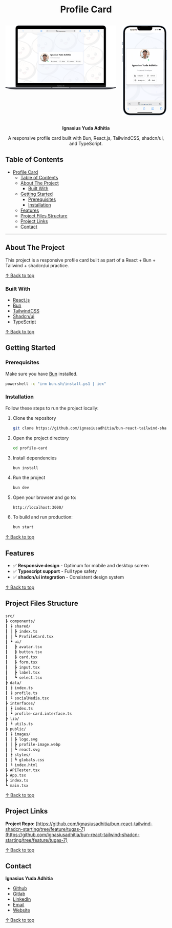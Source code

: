 <div align='center'>

# Profile Card

<div style="display: flex; gap: 20px">

<div>

![Profile Card](/docs/images/desktop-screenshot.png)

</div>

<div>

![Profile Card](/docs/images/mobile-screenshot.png)

</div>

</div>

**Ignasius Yuda Adhitia**

A responsive profile card built with Bun, React.js, TailwindCSS, shadcn/ui, and TypeScript.

</div>

## Table of Contents

- [Profile Card](#profile-card)
  - [Table of Contents](#table-of-contents)
  - [About The Project](#about-the-project)
    - [Built With](#built-with)
  - [Getting Started](#getting-started)
    - [Prerequisites](#prerequisites)
    - [Installation](#installation)
  - [Features](#features)
  - [Project Files Structure](#project-files-structure)
  - [Project Links](#project-links)
  - [Contact](#contact)

---

## About The Project

This project is a responsive profile card built as part of a React + Bun + Tailwind + shadcn/ui practice.

[↑ Back to top](#profile-card)

### Built With

- [React.js](https://react.dev/)
- [Bun](https://bun.sh/)
- [TailwindCSS](https://tailwindcss.com/)
- [Shadcn/ui](https://ui.shadcn.com/)
- [TypeScript](https://www.typescriptlang.org/)

[↑ Back to top](#profile-card)

## Getting Started

### Prerequisites

Make sure you have [Bun](https://bun.sh/) installed.

```bash
powershell -c "irm bun.sh/install.ps1 | iex"
```

### Installation

Follow these steps to run the project locally:

1. Clone the repository

   ```bash
   git clone https://github.com/ignasiusadhitia/bun-react-tailwind-shadcn-starting/tree/feature/tugas-7
   ```

2. Open the project directory

   ```bash
   cd profile-card
   ```

3. Install dependencies

   ```bash
   bun install
   ```

4. Run the project

   ```bash
   bun dev
   ```

5. Open your browser and go to:

   ```
   http://localhost:3000/
   ```

6. To build and run production:

   ```bash
   bun start
   ```

[↑ Back to top](#profile-card)

## Features

- ✅ **Responsive design** - Optimum for mobile and desktop screen
- ✅ **Typescript support** - Full type safety
- ✅ **shadcn/ui integration** - Consistent design system

[↑ Back to top](#profile-card)

## Project Files Structure

```
src/
┣ components/
┃ ┣ shared/
┃ ┃ ┣ index.ts
┃ ┃ ┗ ProfileCard.tsx
┃ ┗ ui/
┃   ┣ avatar.tsx
┃   ┣ button.tsx
┃   ┣ card.tsx
┃   ┣ form.tsx
┃   ┣ input.tsx
┃   ┣ label.tsx
┃   ┗ select.tsx
┣ data/
┃ ┣ index.ts
┃ ┣ profile.ts
┃ ┗ socialMedia.tsx
┣ interfaces/
┃ ┣ index.ts
┃ ┗ profile-card.interface.ts
┣ lib/
┃ ┗ utils.ts
┣ public/
┃ ┣ images/
┃ ┃ ┣ logo.svg
┃ ┃ ┣ profile-image.webp
┃ ┃ ┗ react.svg
┃ ┣ styles/
┃ ┃ ┗ globals.css
┃ ┗ index.html
┣ APITester.tsx
┣ App.tsx
┣ index.ts
┗ main.tsx
```

[↑ Back to top](#profile-card)

## Project Links

**Project Repo:** [https://github.com/ignasiusadhitia/bun-react-tailwind-shadcn-starting/tree/feature/tugas-7](https://github.com/ignasiusadhitia/bun-react-tailwind-shadcn-starting/tree/feature/tugas-7)

[↑ Back to top](#profile-card)

## Contact

**Ignasius Yuda Adhitia**

- [Github](https://github.com/ignasiusadhitia/)
- [Gitlab](https://gitlab.com/ignasiusadhitia/)
- [LinkedIn](https://www.linkedin.com/in/ignasiusadhitia/)
- [Email](mailto:hi@ignasiusadhitia.com)
- [Website](https://www.ignasiusadhitia.com)

[↑ Back to top](#profile-card)
